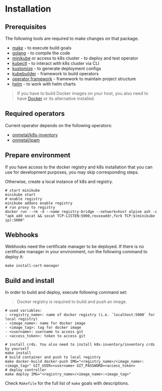 # Installation
## Prerequisites
The following tools are required to make changes on that package.

- [make](https://www.gnu.org/software/make/) - to execute build goals
- [golang](https://golang.org/) - to compile the code
- [minikube](https://minikube.sigs.k8s.io/) or access to k8s cluster - to deploy and test operator
- [kubectl](https://kubernetes.io/docs/tasks/tools/install-kubectl/) - to interact with k8s cluster via CLI
- [kustomize](https://kustomize.io/) - to generate deployment configs
- [kubebuilder](https://book.kubebuilder.io) - framework to build operators
- [operator framework](https://operatorframework.io/) - framework to maintain project structure
- [helm](https://helm.sh/) - to work with helm charts

 > If you have to build Docker images on your host,
you also need to have [Docker](https://www.docker.com/) or its alternative installed.

## Required operators
Current operator depends on the following operators:
- [onmetal/k8s-inventory](https://github.com/onmetal/k8s-inventory)
- [onmetal/ipam](https://github.com/onmetal/ipam)

## Prepare environment
If you have access to the docker registry and k8s installation that you can use for development purposes, you may skip corresponding steps. 

Otherwise, create a local instance of k8s and registry.

    # start minikube
    minikube start
    # enable registry
    minikube addons enable registry
    # run proxy to registry
    docker run --rm -d --name registry-bridge --network=host alpine ash -c "apk add socat && socat TCP-LISTEN:5000,reuseaddr,fork TCP:$(minikube ip):5000"

## Webhooks
Webhooks need the certificate manager to be deployed. If there is no certificate manager in your environment, run the following 
command to deploy it:

    make install-cert-manager

## Build and install
In order to build and deploy, execute following command set:

> Docker registry is required to build and push an image.

    # used variables:
    - <registry_name>: name of docker registry (i.e. `localhost:5000` for local registry)
    - <image_name>: name for docker image
    - <image_tag>: tag for docker image
    - <username>: username to access git
    - <access_token>: token to access git
    
    # install crds. You also need to install k8s-inventory/inventory crds by yourself
    make install
    # build container and push to local registry
    make docker-build docker-push IMG="<registry_name>/<image_name>:<image_tag>" GIT_USER=<username> GIT_PASSWORD=<access_token>
    # deploy controller
    make deploy IMG="<registry_name>/<image_name>:<image_tag>"

Check `Makefile` for the full list of `make` goals with descriptions.

